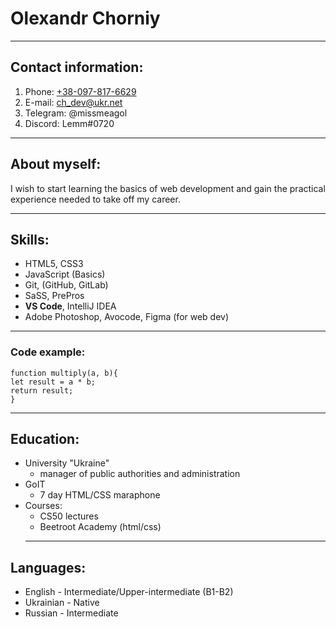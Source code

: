 # Olexandr Chorniy

---

## Contact information:

1. Phone: [+38-097-817-6629](tel:+380978176629)
2. E-mail: [ch_dev@ukr.net](mailto:ch_dev@ukr.net)
3. Telegram: @missmeagol
4. Discord: Lemm#0720

---

## About myself:

I wish to start learning the basics of web development and gain the practical experience needed to take off my career.

---

## Skills:

- HTML5, CSS3
- JavaScript (Basics)
- Git, (GitHub, GitLab)
- SaSS, PrePros
- **VS Code**, IntelliJ IDEA
- Adobe Photoshop, Avocode, Figma (for web dev)

---

### Code example:

```
function multiply(a, b){
let result = a * b;
return result;
}
```

---

## Education:

- University "Ukraine"
  - manager of public authorities and administration
- GoIT
  - 7 day HTML/CSS maraphone
- Courses:
  - CS50 lectures
  - Beetroot Academy (html/css)
  ***

## Languages:

- English - Intermediate/Upper-intermediate (B1-B2)
- Ukrainian - Native
- Russian - Intermediate
